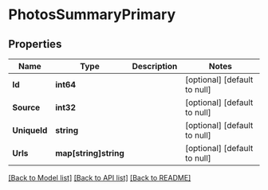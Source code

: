 # PhotosSummaryPrimary

## Properties
Name | Type | Description | Notes
------------ | ------------- | ------------- | -------------
**Id** | **int64** |  | [optional] [default to null]
**Source** | **int32** |  | [optional] [default to null]
**UniqueId** | **string** |  | [optional] [default to null]
**Urls** | **map[string]string** |  | [optional] [default to null]

[[Back to Model list]](../README.md#documentation-for-models) [[Back to API list]](../README.md#documentation-for-api-endpoints) [[Back to README]](../README.md)



